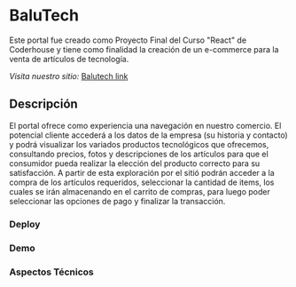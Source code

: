 # BaluTech

Este portal fue creado como Proyecto Final del Curso "React" de Coderhouse y tiene como finalidad la creación de un e-commerce para la venta de artículos de tecnología.

*Visita nuestro sitio:* [Balutech link](https://www.google.com)

## Descripción

El portal ofrece como experiencia una navegación en nuestro comercio. El potencial cliente accederá a los datos de la empresa (su historia y contacto) y podrá visualizar los variados productos tecnológicos que ofrecemos, consultando precios, fotos y descripciones de los artículos para que el consumidor pueda realizar la elección del producto correcto para su satisfacción. A partir de esta exploración por el sitió podrán acceder a la compra de los artículos requeridos, seleccionar la cantidad de items, los cuales se irán almacenando en el carrito de compras, para luego poder seleccionar las opciones de pago y finalizar la transacción. 


### Deploy


### Demo



### Aspectos Técnicos

